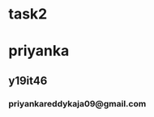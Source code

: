 # task2
</html>
<h1> priyanka </h1>
<h2> y19it46 </h2>
<h3> priyankareddykaja09@gmail.com </h3>
</html>
